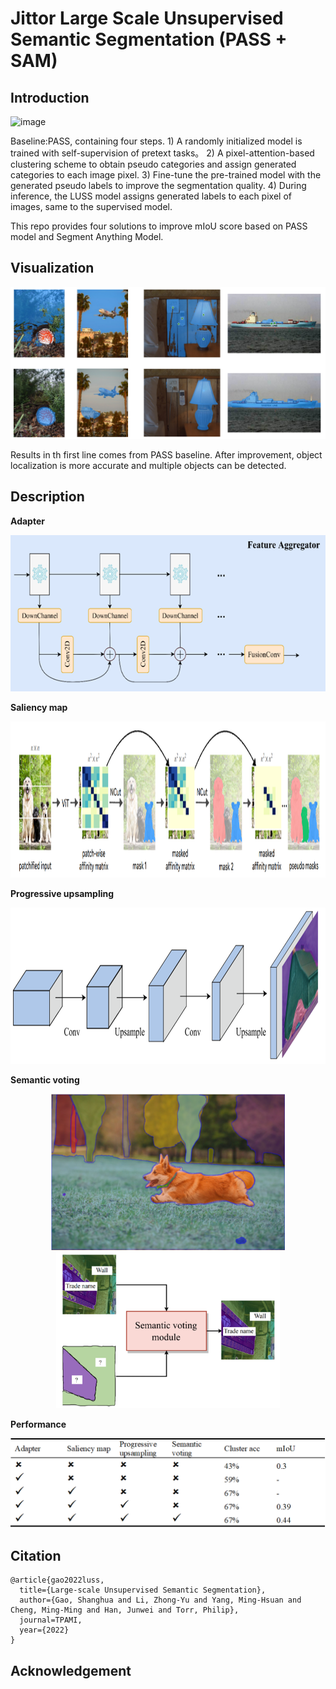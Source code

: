 # Jittor Large Scale Unsupervised Semantic Segmentation (PASS + SAM)
	
## Introduction
![image](https://user-images.githubusercontent.com/20515144/196449430-5ac6a88c-24ea-4a82-8a45-cd244aeb0b3b.png)

Baseline:PASS, containing four steps. 1) A randomly initialized model is trained with self-supervision of pretext tasks。 2) A pixel-attention-based clustering scheme to obtain pseudo categories and assign generated categories to each image pixel. 3) Fine-tune the pre-trained model with the generated pseudo labels to improve the segmentation quality. 4) During inference, the LUSS model assigns generated labels to each pixel of images, same to the supervised model. 

This repo provides four solutions to improve mIoU score based on PASS model and Segment Anything Model. 

## Visualization
<img src="https://github.com/20throokie/SAMPASS-jittor/blob/master/vis/visualization.png">

Results in th first line comes from PASS baseline. After improvement, object localization is more accurate and multiple objects can be detected.

## Description

**Adapter**

<div align="center">
<img src="https://github.com/20throokie/SAMPASS-jittor/blob/master/vis/adapter.png" height=250>
</div>

**Saliency map**

<div align="center">
<img src="https://github.com/20throokie/SAMPASS-jittor/blob/master/vis/saliency.png" height=250>
</div>

**Progressive upsampling**

<div align="center">
<img src="https://github.com/20throokie/SAMPASS-jittor/blob/master/vis/progressive_upsampling.png" height=250>
</div>

**Semantic voting**

<div align="center"><img src="vis/sam1.png"  height=250><img src="vis/sam2.png" height=250>
</div>

**Performance**

<img src="https://github.com/20throokie/SAMPASS-jittor/blob/master/vis/performance.png">



## Citation
```
@article{gao2022luss,
  title={Large-scale Unsupervised Semantic Segmentation},
  author={Gao, Shanghua and Li, Zhong-Yu and Yang, Ming-Hsuan and Cheng, Ming-Ming and Han, Junwei and Torr, Philip},
  journal=TPAMI,
  year={2022}
}
```

## Acknowledgement




